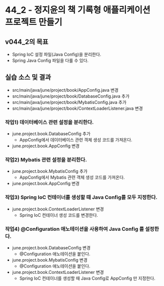 # 44_2 - 정지윤의 책 기록형 애플리케이션 프로젝트 만들기

## v044_2의 목표

- Spring IoC 설정 파일(Java Config)을 분리한다.
- Spring Java Config 파일을 다룰 수 있다.

## 실습 소스 및 결과

- src/main/java/june/project/book/AppConfig.java 변경
- src/main/java/june/project/book/DatabaseConfig.java 추가
- src/main/java/june/project/book/MybatisConfig.java 추가
- src/main/java/june/project/book/ContextLoaderListener.java 변경

### 작업1) 데이터베이스 관련 설정을 분리한다.

- june.project.book.DatabaseConfig 추가
  - AppConfig에서 데이터베이스 관련 객체 생성 코드를 가져온다.
- june.project.book.AppConfig 변경

### 작업2) Mybatis 관련 설정을 분리한다.

- june.project.book.MybatisConfig 추가
  - AppConfig에서 Mybatis 관련 객체 생성 코드를 가져온다.
- june.project.book.AppConfig 변경

### 작업3) Spring IoC 컨테이너를 생성할 때 Java Config를 모두 지정한다.

- june.project.book.ContextLoaderListener 변경
  - Spring IoC 컨테이너 생성 코드를 변경한다.

### 작업4) @Configuration 애노테이션을 사용하여 Java Config 를 설정한다.

- june.project.book.DatabaseConfig 변경
  - @Configuration 애노테이션을 붙인다.
- june.project.book.MybatisConfig 변경
  - @Configuration 애노테이션을 붙인다.
- june.project.book.ContextLoaderListener 변경
  - Spring IoC 컨테이너를 생성할 때 Java Config로 AppConfig 만 지정한다.
  
  
 
